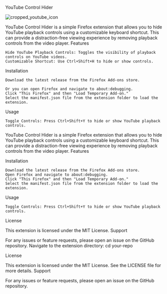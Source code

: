 YouTube Control Hider


![cropped_youtube_icon](https://github.com/user-attachments/assets/e5c00525-9a3b-4f22-a56f-4ed34b7717d7)

YouTube Control Hider is a simple Firefox extension that allows you to hide YouTube playback controls using a customizable keyboard shortcut. This can provide a distraction-free viewing experience by removing playback controls from the video player.
Features

    Hide YouTube Playback Controls: Toggles the visibility of playback controls on YouTube videos.
    Customizable Shortcut: Use Ctrl+Shift+H to hide or show controls.


Installation

    Download the latest release from the Firefox Add-ons store.
     
    Or you can open Firefox and navigate to about:debugging.
    Click "This Firefox" and then "Load Temporary Add-on."
    Select the manifest.json file from the extension folder to load the extension.

Usage

    Toggle Controls: Press Ctrl+Shift+Y to hide or show YouTube playback controls.


YouTube Control Hider is a simple Firefox extension that allows you to hide YouTube playback controls using a customizable keyboard shortcut. This can provide a distraction-free viewing experience by removing playback controls from the video player.
Features

Installation

    Download the latest release from the Firefox Add-ons store.
    Open Firefox and navigate to about:debugging.
    Click "This Firefox" and then "Load Temporary Add-on."
    Select the manifest.json file from the extension folder to load the extension.

Usage

    Toggle Controls: Press Ctrl+Shift+Y to hide or show YouTube playback controls.


License

This extension is licensed under the MIT License.
Support

For any issues or feature requests, please open an issue on the GitHub repository.
    Navigate to the extension directory: cd your-repo
    
License

This extension is licensed under the MIT License. See the LICENSE file for more details.
Support

For any issues or feature requests, please open an issue on the GitHub repository.
